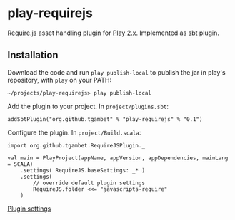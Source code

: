 play-requirejs
=========

[Require.js][require] asset handling plugin for [Play 2.x][play]. Implemented as [sbt][sbt] plugin.

Installation
------------

Download the code and run `play publish-local` to publish the jar in play's repository, with `play` on your PATH:

    ~/projects/play-requirejs> play publish-local

Add the plugin to your project. In `project/plugins.sbt`:

    addSbtPlugin("org.github.tgambet" % "play-requirejs" % "0.1")

Configure the plugin. In `project/Build.scala`:

    import org.github.tgambet.RequireJSPlugin._

    val main = PlayProject(appName, appVersion, appDependencies, mainLang = SCALA)
        .settings( RequireJS.baseSettings: _* )
        .settings(
            // override default plugin settings
            RequireJS.folder <<= "javascripts-require"
        )

[Plugin settings](https://github.com/tgambet/play-requirejs/blob/master/src/main/scala/RequirePlugin.scala#L9)

[require]: http://requirejs.org/
[play]: http://www.playframework.org/
[sbt]: https://github.com/harrah/xsbt